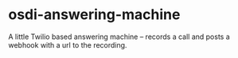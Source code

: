 # osdi-answering-machine
A little Twilio based answering machine – records a call and posts a webhook with a url to the recording.
